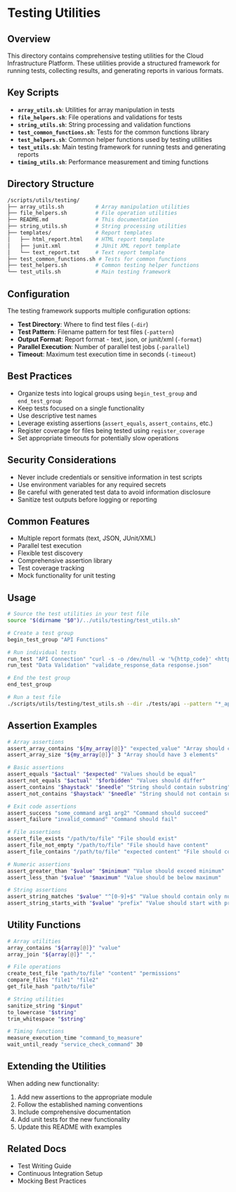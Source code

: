 # Testing Utilities

## Overview

This directory contains comprehensive testing utilities for the Cloud Infrastructure Platform. These utilities provide a structured framework for running tests, collecting results, and generating reports in various formats.

## Key Scripts

- **`array_utils.sh`**: Utilities for array manipulation in tests
- **`file_helpers.sh`**: File operations and validations for tests
- **`string_utils.sh`**: String processing and validation functions
- **`test_common_functions.sh`**: Tests for the common functions library
- **`test_helpers.sh`**: Common helper functions used by testing utilities
- **`test_utils.sh`**: Main testing framework for running tests and generating reports
- **`timing_utils.sh`**: Performance measurement and timing functions

## Directory Structure
```bash
/scripts/utils/testing/
├── array_utils.sh          # Array manipulation utilities
├── file_helpers.sh         # File operation utilities
├── README.md               # This documentation
├── string_utils.sh         # String processing utilities
├── templates/              # Report templates
│   ├── html_report.html    # HTML report template
│   ├── junit.xml           # JUnit XML report template
│   └── text_report.txt     # Text report template
├── test_common_functions.sh # Tests for common functions
├── test_helpers.sh         # Common testing helper functions
└── test_utils.sh           # Main testing framework

```

## Configuration

The testing framework supports multiple configuration options:

- **Test Directory**: Where to find test files (`-dir`)
- **Test Pattern**: Filename pattern for test files (`-pattern`)
- **Output Format**: Report format - text, json, or junit/xml (`-format`)
- **Parallel Execution**: Number of parallel test jobs (`-parallel`)
- **Timeout**: Maximum test execution time in seconds (`-timeout`)

## Best Practices

- Organize tests into logical groups using `begin_test_group` and `end_test_group`
- Keep tests focused on a single functionality
- Use descriptive test names
- Leverage existing assertions (`assert_equals`, `assert_contains`, etc.)
- Register coverage for files being tested using `register_coverage`
- Set appropriate timeouts for potentially slow operations

## Security Considerations

- Never include credentials or sensitive information in test scripts
- Use environment variables for any required secrets
- Be careful with generated test data to avoid information disclosure
- Sanitize test outputs before logging or reporting

## Common Features

- Multiple report formats (text, JSON, JUnit/XML)
- Parallel test execution
- Flexible test discovery
- Comprehensive assertion library
- Test coverage tracking
- Mock functionality for unit testing

## Usage

```bash
# Source the test utilities in your test file
source "$(dirname "$0")/../utils/testing/test_utils.sh"

# Create a test group
begin_test_group "API Functions"

# Run individual tests
run_test "API Connection" "curl -s -o /dev/null -w '%{http_code}' <http://api.example.com/health> | grep -q 200"
run_test "Data Validation" "validate_response_data response.json"

# End the test group
end_test_group

# Run a test file
./scripts/utils/testing/test_utils.sh --dir ./tests/api --pattern "*_api_test.sh" --format junit --output junit-report.xml

```

## Assertion Examples

```bash
# Array assertions
assert_array_contains "${my_array[@]}" "expected_value" "Array should contain the value"
assert_array_size "${my_array[@]}" 3 "Array should have 3 elements"

# Basic assertions
assert_equals "$actual" "$expected" "Values should be equal"
assert_not_equals "$actual" "$forbidden" "Values should differ"
assert_contains "$haystack" "$needle" "String should contain substring"
assert_not_contains "$haystack" "$needle" "String should not contain substring"

# Exit code assertions
assert_success "some_command arg1 arg2" "Command should succeed"
assert_failure "invalid_command" "Command should fail"

# File assertions
assert_file_exists "/path/to/file" "File should exist"
assert_file_not_empty "/path/to/file" "File should have content"
assert_file_contains "/path/to/file" "expected content" "File should contain text"

# Numeric assertions
assert_greater_than "$value" "$minimum" "Value should exceed minimum"
assert_less_than "$value" "$maximum" "Value should be below maximum"

# String assertions
assert_string_matches "$value" "^[0-9]+$" "Value should contain only numbers"
assert_string_starts_with "$value" "prefix" "Value should start with prefix"

```

## Utility Functions

```bash
# Array utilities
array_contains "${array[@]}" "value"
array_join "${array[@]}" ","

# File operations
create_test_file "path/to/file" "content" "permissions"
compare_files "file1" "file2"
get_file_hash "path/to/file"

# String utilities
sanitize_string "$input"
to_lowercase "$string"
trim_whitespace "$string"

# Timing functions
measure_execution_time "command_to_measure"
wait_until_ready "service_check_command" 30

```

## Extending the Utilities

When adding new functionality:

1. Add new assertions to the appropriate module
2. Follow the established naming conventions
3. Include comprehensive documentation
4. Add unit tests for the new functionality
5. Update this README with examples

## Related Docs

- Test Writing Guide
- Continuous Integration Setup
- Mocking Best Practices
